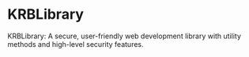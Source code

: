 # KRBLibrary
KRBLibrary: A secure, user-friendly web development library with utility methods and high-level security features.
